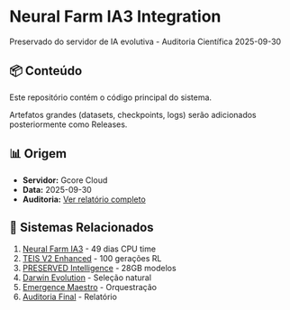 # Neural Farm IA3 Integration

Preservado do servidor de IA evolutiva - Auditoria Científica 2025-09-30

## 📦 Conteúdo

Este repositório contém o código principal do sistema.

Artefatos grandes (datasets, checkpoints, logs) serão adicionados posteriormente como Releases.

## 📊 Origem

- **Servidor:** Gcore Cloud
- **Data:** 2025-09-30
- **Auditoria:** [Ver relatório completo](https://github.com/danielgonzagat/auditoria-cientifica-brutal-final)

## 🔧 Sistemas Relacionados

1. [Neural Farm IA3](https://github.com/danielgonzagat/neural-farm-ia3-integration) - 49 dias CPU time
2. [TEIS V2 Enhanced](https://github.com/danielgonzagat/teis-v2-enhanced) - 100 gerações RL
3. [PRESERVED Intelligence](https://github.com/danielgonzagat/preserved-intelligence-models) - 28GB modelos
4. [Darwin Evolution](https://github.com/danielgonzagat/darwin-evolution-system) - Seleção natural
5. [Emergence Maestro](https://github.com/danielgonzagat/intelligence-emergence-maestro) - Orquestração
6. [Auditoria Final](https://github.com/danielgonzagat/auditoria-cientifica-brutal-final) - Relatório
